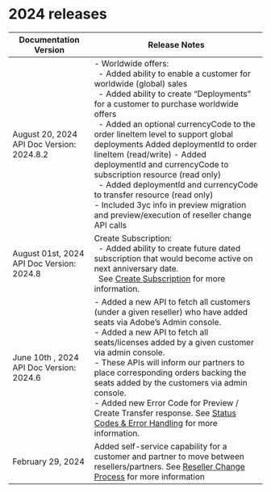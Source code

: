 # 2024 releases

| Documentation Version                            | Release Notes                                                                                                                                                                                                                                                                                                                                                                                                                                                                                                                                                                                                                         |
|--------------------------------------------------|---------------------------------------------------------------------------------------------------------------------------------------------------------------------------------------------------------------------------------------------------------------------------------------------------------------------------------------------------------------------------------------------------------------------------------------------------------------------------------------------------------------------------------------------------------------------------------------------------------------------------------------|
| August 20, 2024 <br /> API Doc Version: 2024.8.2 | - Worldwide offers: <br /> &nbsp; - Added ability to enable a customer for worldwide (global) sales <br />  &nbsp; - Added ability to create “Deployments” for a customer to purchase worldwide offers <br />&nbsp; - Added an optional currencyCode to the order lineItem level to  support global deployments  Added deploymentId to order lineItem (read/write) -  Added deploymentId and currencyCode to subscription resource (read only) <br />&nbsp; - Added deploymentId and currencyCode to transfer resource (read only) <br /> - Included 3yc info in preview migration and preview/execution of reseller change API calls |
| August 01st, 2024    API Doc Version: 2024.8     | Create Subscription: <br /> &nbsp; - Added ability to create future dated subscription that would become active on next anniversary date. <br /> &nbsp; See [Create Subscription](../subscription_management/index.md) for more information. <br />                                                                                                                                                                                                                                                                                                                                                                                   |
| June 10th , 2024    API Doc Version: 2024.6      | - Added a new API to fetch all customers (under a given reseller) who have added seats via Adobe’s Admin console. <br /> - Added a new API to fetch all seats/licenses added by a given customer via admin console.  <br /> - These APIs will inform our partners to place corresponding orders backing the seats added by the customers via admin console. <br /> - Added new Error Code for Preview / Create Transfer response.  See [Status Codes & Error Handling](../references/error_handling.md) for more information.                                                                                                         |
| February 29, 2024                                | Added self-service capability for a customer and partner to move between resellers/partners. See [Reseller Change Process](../reseller_change/index.md) for more information                                                                                                                                                                                                                                                                                                                                                                                                                                                          |
